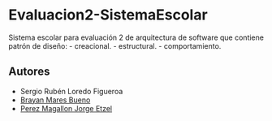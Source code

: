 # Evaluacion2-SistemaEscolar
Sistema escolar para evaluación 2 de arquitectura de software que contiene patrón de diseño: - creacional. - estructural. - comportamiento.

## Autores
- Sergio Rubén Loredo Figueroa
- [Brayan Mares Bueno](https://github.com/Brayan008)
- [Perez Magallon Jorge Etzel](https://github.com/JorgeMagallon)
